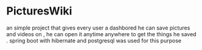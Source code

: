 # PicturesWiki
an simple project that gives every user a dashbored he can save pictures and videos on , he can open it anytime anywhere to get the things
he saved . spring boot with hibernate and postgresql was used for this purpose 
